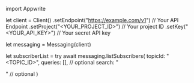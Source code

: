 import Appwrite

let client = Client()
    .setEndpoint("https://example.com/v1") // Your API Endpoint
    .setProject("<YOUR_PROJECT_ID>") // Your project ID
    .setKey("<YOUR_API_KEY>") // Your secret API key

let messaging = Messaging(client)

let subscriberList = try await messaging.listSubscribers(
    topicId: "<TOPIC_ID>",
    queries: [], // optional
    search: "<SEARCH>" // optional
)

